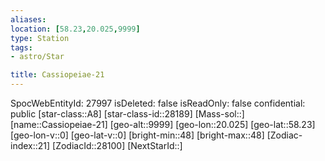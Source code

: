 ```yaml
---
aliases: 
location: [58.23,20.025,9999]
type: Station
tags:
- astro/Star

title: Cassiopeiae-21
---
```

SpocWebEntityId: 27997
isDeleted: false
isReadOnly: false
confidential: public
[star-class::A8]
[star-class-id::28189]
[Mass-sol::]
[name::Cassiopeiae-21]
[geo-alt::9999]
[geo-lon::20.025]
[geo-lat::58.23]
[geo-lon-v::0]
[geo-lat-v::0]
[bright-min::48]
[bright-max::48]
[Zodiac-index::21]
[ZodiacId::28100]
[NextStarId::]



